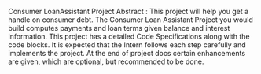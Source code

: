 Consumer LoanAssistant Project
Abstract : This project will help you get a handle on consumer debt. The Consumer Loan Assistant Project you would build computes payments and loan terms given balance and interest information.
This project has a detailed Code Specifications along with the code blocks. It is expected that the Intern follows each step carefully and implements the project. At the end of project docs certain enhancements are given, which are optional, but recommended to be done.
